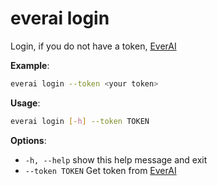 # everai login
Login, if you do not have a token, [EverAI](https://everai.expvent.com)  

**Example**:  
```bash
everai login --token <your token>  
```

**Usage**:   
```bash
everai login [-h] --token TOKEN  
```

**Options**:  
 * `-h, --help`     show this help message and exit  
 * `--token TOKEN`  Get token from [EverAI](https://everai.expvent.com)  
